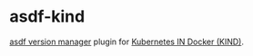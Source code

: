 # asdf-kind

[asdf version manager](https://github.com/asdf-vm/asdf) plugin for [Kubernetes
IN Docker (KIND)](https://github.com/kubernetes-sigs/kind/).
